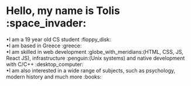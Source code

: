 <h1>Hello, my name is Tolis :space_invader:</h1>
•I am a 19 year old CS student :floppy_disk:<br>
•I am based in Greece :greece:<br>
•I am skilled in web development :globe_with_meridians:(HTML, CSS, JS, React JS), infrastructure :penguin:(Unix systems) and native development with C/C++ :desktop_computer:<br>
•I am also interested in a wide range of subjects, such as psychology, modern history and much more :books:
